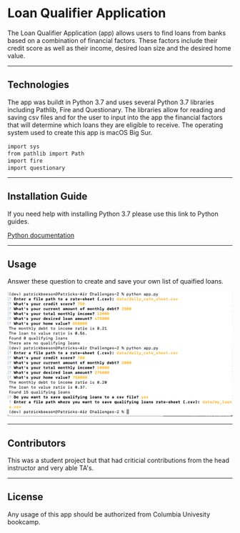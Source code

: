 # **Loan Qualifier Application**

The Loan Qualifier Application (app) allows users to find loans from banks based on a combination of financial factors. These factors include their credit score as well as their income, desired loan size and the desired home value. 

---

## **Technologies**

The app was buildt in Python 3.7 and uses several Python 3.7 libraries including Pathlib, Fire and Questionary. The libraries allow for reading and saving csv files and for the user to input into the app the financial factors that will determine which loans they are eligible to receive. The operating system used to create this app is macOS Big Sur.

```
import sys
from pathlib import Path
import fire
import questionary
```

---

## **Installation Guide**

If you need help with installing Python 3.7 please use this link to Python guides.

[Python documentation](https://docs.python.org/3.7/)

---

## **Usage**

Answer these question to create and save your own list of quaified loans.

![Loan qualifier questions](application_pic.png)

---

## **Contributors**

This was a student project but that had criticial contributions from the head instructor and very able TA's. 

---

## **License**

Any usage of this app should be authorized from Columbia Univesity bookcamp.


